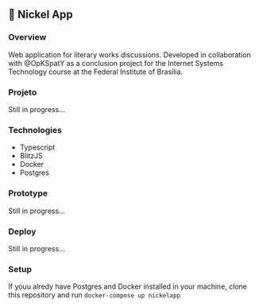 ## 📖 Nickel App

### Overview

Web application for literary works discussions. Developed in collaboration with @OpKSpatY as a conclusion project for the Internet Systems Technology course at the Federal Institute of Brasília.

### Projeto

Still in progress...

### Technologies

- Typescript
- BlitzJS
- Docker
- Postgres

### Prototype

Still in progress...

### Deploy

Still in progress...

### Setup

If youu alredy have Postgres and Docker installed in your machine, clone this repository and run `docker-compose up nickelapp`
